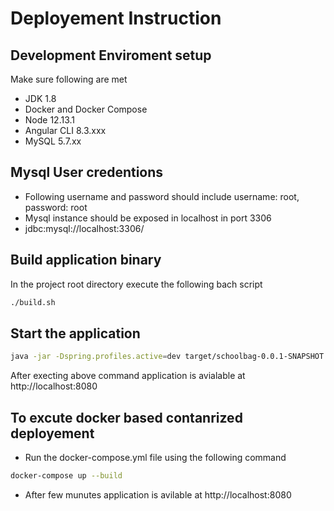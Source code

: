 # Deployement Instruction

## Development Enviroment setup

Make sure following are met

- JDK 1.8
- Docker and Docker Compose
- Node 12.13.1
- Angular CLI 8.3.xxx
- MySQL 5.7.xx


## Mysql User credentions

- Following username and password should include
  username: root,
  password: root
- Mysql instance should be exposed in localhost in port 3306
- jdbc:mysql://localhost:3306/


## Build application binary

In the project root directory execute the following bach script

```bash
./build.sh
```

## Start the application

```bash
java -jar -Dspring.profiles.active=dev target/schoolbag-0.0.1-SNAPSHOT.jar
```

After execting above command application is avialable at http://localhost:8080


## To excute docker based contanrized deployement

- Run the docker-compose.yml file using the following command

```bash
docker-compose up --build
```

- After few munutes application is avilable at http://localhost:8080